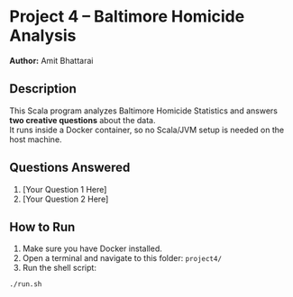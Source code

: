 # Project 4 – Baltimore Homicide Analysis
**Author:** Amit Bhattarai

## Description
This Scala program analyzes Baltimore Homicide Statistics and answers **two creative questions** about the data.  
It runs inside a Docker container, so no Scala/JVM setup is needed on the host machine.

## Questions Answered
1. [Your Question 1 Here]  
2. [Your Question 2 Here]  

## How to Run
1. Make sure you have Docker installed.  
2. Open a terminal and navigate to this folder: `project4/`  
3. Run the shell script:

```bash
./run.sh
